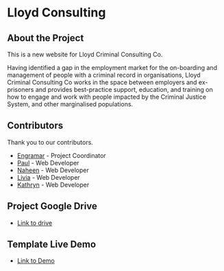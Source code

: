 # Lloyd Consulting

## About the Project
This is a new website for Lloyd Criminal Consulting Co. 

Having identified a gap in the employment market for the on-boarding and management of people with a criminal record in organisations, Lloyd Criminal Consulting Co works in the space between employers and ex-prisoners and provides best-practice support, education, and training on how to engage and work with people impacted by the Criminal Justice System, and other marginalised populations.

## Contributors

Thank you to our contributors.

- [Engramar](https://github.com/engramar) - Project Coordinator
- [Paul](https://github.com/sfofthings) - Web Developer
- [Naheen](https://github.com/n4heen) - Web Developer
- [Livia](https://github.com/LiviaFResende) - Web Developer
- [Kathryn](https://github.com/kathryn008) - Web Developer

## Project Google Drive

- [Link to drive](https://drive.google.com/drive/folders/1VrFZZTYRemjaKKvF6rhyJqbR9bh1j-X-?usp=sharing)


## Template Live Demo

- [Link to Demo](http://imroz.rainbowit.net/dark-portfolio-landing#home)
